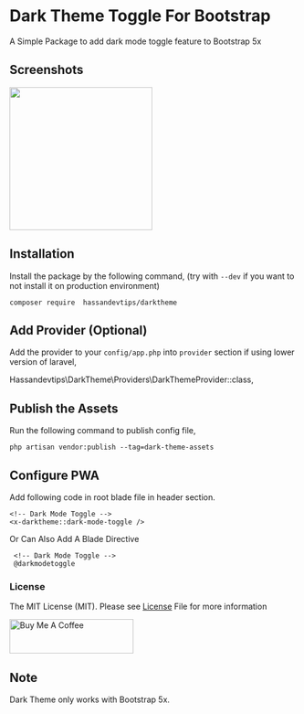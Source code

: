 
# Dark Theme Toggle For Bootstrap
A Simple Package to add dark mode toggle feature to Bootstrap 5x

## Screenshots
[<img src="https://i.snipboard.io/5EYe2L.jpg" width="250">](https://i.snipboard.io/5EYe2L.jpg)


## Installation

Install the package by the following command, (try with `--dev` if you want to not install it on production environment)

    composer require  hassandevtips/darktheme


## Add Provider (Optional)

Add the provider to your `config/app.php` into `provider` section if using lower version of laravel,

   Hassandevtips\DarkTheme\Providers\DarkThemeProvider::class,


## Publish the Assets

Run the following command to publish config file,

    php artisan vendor:publish --tag=dark-theme-assets

## Configure PWA
 Add following code in root blade file in header section.

    <!-- Dark Mode Toggle -->
    <x-darktheme::dark-mode-toggle />
    
Or Can Also Add A Blade Directive

     <!-- Dark Mode Toggle -->
     @darkmodetoggle


### License
The MIT License (MIT). Please see [License](LICENSE.md) File for more information

<a href="https://buymeacoffee.com/hassandevtips" target="_blank"><img src="https://cdn.buymeacoffee.com/buttons/v2/default-red.png" alt="Buy Me A Coffee" style="height: 60px !important;width: 217px !important;" ></a>

## Note
 Dark Theme only works with Bootstrap 5x.
